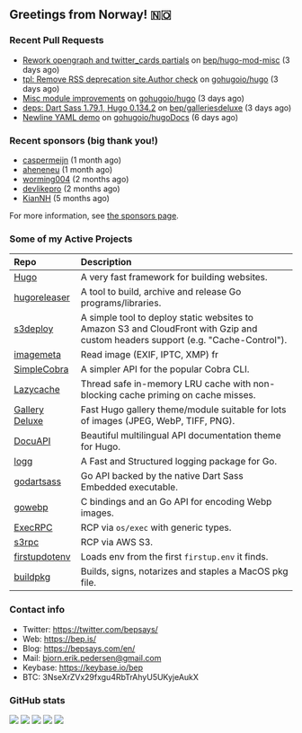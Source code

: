 ## Greetings from Norway! 🇳🇴

### Recent Pull Requests

- [Rework opengraph and twitter_cards partials](https://github.com/bep/hugo-mod-misc/pull/2) on [bep/hugo-mod-misc](https://github.com/bep/hugo-mod-misc) (3 days ago)
- [tpl: Remove RSS deprecation site.Author check](https://github.com/gohugoio/hugo/pull/12860) on [gohugoio/hugo](https://github.com/gohugoio/hugo) (3 days ago)
- [Misc module improvements](https://github.com/gohugoio/hugo/pull/12859) on [gohugoio/hugo](https://github.com/gohugoio/hugo) (3 days ago)
- [deps: Dart Sass 1.79.1, Hugo 0.134.2](https://github.com/bep/galleriesdeluxe/pull/12) on [bep/galleriesdeluxe](https://github.com/bep/galleriesdeluxe) (3 days ago)
- [Newline YAML demo](https://github.com/gohugoio/hugoDocs/pull/2702) on [gohugoio/hugoDocs](https://github.com/gohugoio/hugoDocs) (6 days ago)

### Recent sponsors (big thank you!)

- [caspermeijn](https://github.com/caspermeijn) (1 month ago)
- [aheneneu](https://github.com/aheneneu) (1 month ago)
- [worming004](https://github.com/worming004) (2 months ago)
- [devlikepro](https://github.com/devlikepro) (2 months ago)
- [KianNH](https://github.com/KianNH) (5 months ago)

For more information, see [the sponsors page](https://github.com/sponsors/bep/).

### Some of my Active Projects

| Repo  | Description |
| :---------------------------------------- | :------------------------------------------- |
| [Hugo](https://github.com/gohugoio/hugo)|A very fast framework for building websites. |
| [hugoreleaser](https://github.com/gohugoio/hugoreleaser)| A tool to build, archive and release Go programs/libraries.  |
| [s3deploy](https://github.com/bep/s3deploy)| A simple tool to deploy static websites to Amazon S3 and CloudFront with Gzip and custom headers support (e.g. "Cache-Control").|
| [imagemeta](https://github.com/bep/imagemeta)| Read image (EXIF, IPTC, XMP) fr|
| [SimpleCobra](https://github.com/bep/simplecobra)|A simpler API for the popular Cobra CLI.|
| [Lazycache](https://github.com/bep/lazycache)| Thread safe in-memory LRU cache with non-blocking cache priming on cache misses.  |
| [Gallery Deluxe](https://github.com/bep/gallerydeluxe)|Fast Hugo gallery theme/module suitable for lots of images (JPEG, WebP, TIFF, PNG).|
| [DocuAPI](https://github.com/bep/docuapi)| Beautiful multilingual API documentation theme for Hugo.  |
| [logg](https://github.com/bep/logg)| A Fast and Structured logging package for Go.  |
| [godartsass](https://github.com/bep/godartsass)| Go API backed by the native Dart Sass Embedded executable. |
| [gowebp](https://github.com/bep/gowebp)|C bindings and an Go API for encoding Webp images. |
| [ExecRPC](https://github.com/bep/execrpc)|RCP via `os/exec` with generic types.  |
| [s3rpc](https://github.com/bep/s3rpc)|RCP via AWS S3.|
| [firstupdotenv](https://github.com/bep/firstupdotenv)|Loads env from the first `firstup.env` it finds. |
| [buildpkg](https://github.com/bep/buildpkg)| Builds, signs, notarizes and staples a MacOS pkg file. |

### Contact info
- Twitter: https://twitter.com/bepsays/
- Web: https://bep.is/
- Blog: https://bepsays.com/en/
- Mail: bjorn.erik.pedersen@gmail.com
- Keybase: https://keybase.io/bep
- BTC: 3NseXrZVx29fxgu4RbTrAhyU5UKyjeAukX


### GitHub stats

![](https://github-profile-summary-cards.vercel.app/api/cards/profile-details?username=bep&theme=github)
![](https://github-profile-summary-cards.vercel.app/api/cards/repos-per-language?username=bep&theme=github)
![](https://github-profile-summary-cards.vercel.app/api/cards/most-commit-language?username=bep&theme=github)
![](https://github-profile-summary-cards.vercel.app/api/cards/stats?username=bep&theme=github)
![](https://github-profile-summary-cards.vercel.app/api/cards/productive-time?username=bep&theme=github)
